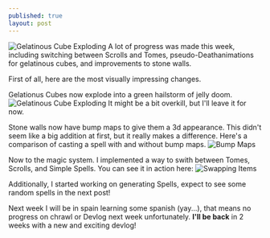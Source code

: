 ```yaml
---
published: true
layout: post
---
```


![Gelatinous Cube Exploding](http://i.imgur.com/T0NmZeZ.gif)
A lot of progress was made this week, including switching between Scrolls and Tomes, pseudo-Deathanimations for gelatinous cubes, and improvements to stone walls.
<!--excerpt-->

First of all, here are the most visually impressing changes.

Gelationus Cubes now explode into a green hailstorm of jelly doom.
![Gelatinous Cube Exploding](http://i.imgur.com/T0NmZeZ.gif)
It might be a bit overkill, but I'll leave it for now.

Stone walls now have bump maps to give them a 3d appearance. This didn't seem like a big addition at first, but it really makes a difference. Here's a comparison of casting a spell with and without bump maps.
![Bump Maps](http://i.imgur.com/GXH8Szd.gif)

Now to the magic system.
I implemented a way to swith between Tomes, Scrolls, and Simple Spells. You can see it in action here:
![Swapping Items](http://i.imgur.com/IcmmaJi.gif)

Additionally, I started working on generating Spells, expect to see some random spells in the next post!

Next week I will be in spain learning some spanish (yay...), that means no progress on chrawl or Devlog next week unfortunately. **I'll be back** in 2 weeks with a new and exciting devlog!